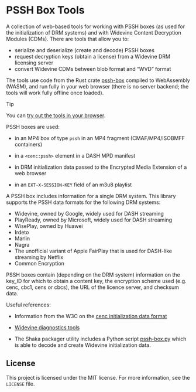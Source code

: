 # PSSH Box Tools

A collection of web-based tools for working with PSSH boxes (as used for the initialization of DRM
systems) and with Widevine Content Decryption Modules (CDMs). There are tools that allow you to:

- serialize and deserialize (create and decode) PSSH boxes
- request decryption keys (obtain a license) from a Widevine DRM licensing server
- convert Widevine CDMs between blob format and “WVD” format

The tools use code from the Rust crate [pssh-box](https://crates.io/crates/pssh-box) compiled to
WebAssembly (WASM), and run fully in your web browser (there is no server backend; the tools will work fully
offline once loaded).

> [!TIP]
> You can [try out the tools in your browser](https://kereminggat.github.io/pssh-box/). 


PSSH boxes are used:

- in an MP4 box of type `pssh` in an MP4 fragment (CMAF/MP4/ISOBMFF containers)

- in a `<cenc:pssh>` element in a DASH MPD manifest

- in DRM initialization data passed to the Encrypted Media Extension of a web browser

- in an `EXT-X-SESSION-KEY` field of an m3u8 playlist


A PSSH box includes information for a single DRM system. This library supports the PSSH data formats
for the following DRM systems:

- Widevine, owned by Google, widely used for DASH streaming
- PlayReady, owned by Microsoft, widely used for DASH streaming
- WisePlay, owned by Huawei
- Irdeto
- Marlin
- Nagra
- The unofficial variant of Apple FairPlay that is used for DASH-like streaming by Netflix
- Common Encryption

PSSH boxes contain (depending on the DRM system) information on the key_ID for which to obtain a
content key, the encryption scheme used (e.g. cenc, cbc1, cens or cbcs), the URL of the licence
server, and checksum data.



Useful references: 

- Information from the W3C on the [cenc initialization data format](https://www.w3.org/TR/eme-initdata-cenc/)

- [Widevine diagnostics tools](https://integration.widevine.com/diagnostics) 

- The Shaka packager utility includes a Python script
  [pssh-box.py](https://github.com/shaka-project/shaka-packager/blob/main/packager/tools/pssh/pssh-box.py)
  which is able to decode and create Widevine initialization data.



## License

This project is licensed under the MIT license. For more information, see the `LICENSE` file.
